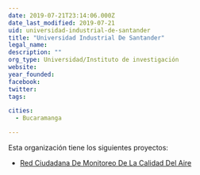 ```yaml
---
date: 2019-07-21T23:14:06.000Z
date_last_modified: 2019-07-21
uid: universidad-industrial-de-santander
title: "Universidad Industrial De Santander"
legal_name: 
description: ""
org_type: Universidad/Instituto de investigación
website: 
year_founded: 
facebook: 
twitter: 
tags:

cities: 
  - Bucaramanga

---
```


Esta organización tiene los siguientes proyectos:

- [Red Ciudadana De Monitoreo De La Calidad Del Aire](/i/red-ciudadana-de-monitoreo-de-la-calidad-del-aire.html)
